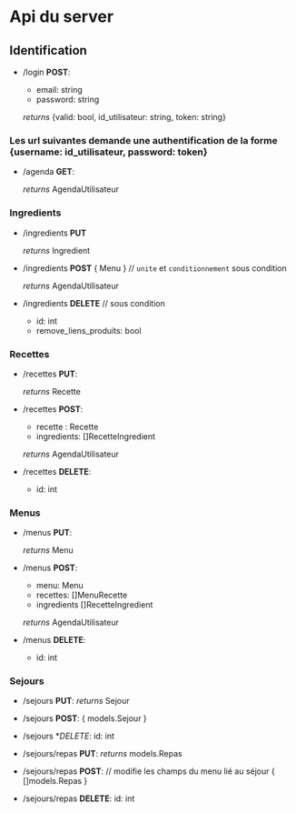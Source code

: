# Api du server

## Identification

- /login **POST**:

  - email: string
  - password: string

  _returns_ {valid: bool, id_utilisateur: string, token: string}

### Les url suivantes demande une authentification de la forme {username: id_utilisateur, password: token}

- /agenda **GET**:

  _returns_ AgendaUtilisateur

### Ingredients

- /ingredients **PUT**

  _returns_ Ingredient

- /ingredients **POST**
  { Menu } // `unite` et `conditionnement` sous condition

  _returns_ AgendaUtilisateur

- /ingredients **DELETE** // sous condition
  - id: int
  - remove_liens_produits: bool

### Recettes

- /recettes **PUT**:

  _returns_ Recette

- /recettes **POST**:

  - recette : Recette
  - ingredients: []RecetteIngredient

  _returns_ AgendaUtilisateur

- /recettes **DELETE**:
  - id: int

### Menus

- /menus **PUT**:

  _returns_ Menu

- /menus **POST**:

  - menu: Menu
  - recettes: []MenuRecette
  - ingredients []RecetteIngredient

  _returns_ AgendaUtilisateur

- /menus **DELETE**:
  - id: int

### Sejours

- /sejours **PUT**:
  _returns_ Sejour

- /sejours **POST**:
  { models.Sejour }

- /sejours \*_DELETE_:
  id: int

- /sejours/repas **PUT**:
  _returns_ models.Repas

- /sejours/repas **POST**: // modifie les champs du menu lié au séjour
  { []models.Repas }

- /sejours/repas **DELETE**:
  id: int
